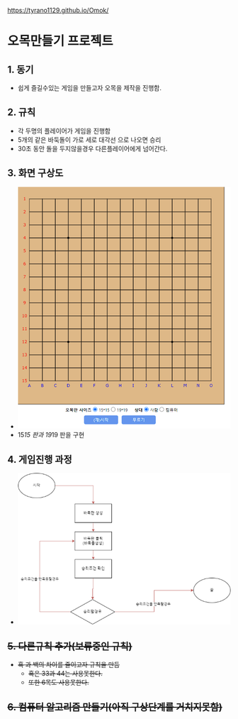 https://tyrano1129.github.io/Omok/

# 오목만들기 프로젝트

## 1. 동기
  + 쉽게 즐길수있는 게임을 만들고자 오목을 제작을 진행함.
## 2. 규칙
  + 각 두명의 플레이어가 게임을 진행함
  + 5개의 같은 바둑돌이 가로 세로 대각선 으로 나오면 승리
  + 30초 동안 돌을 두지않을경우 다른플레이어에게 넘어간다.
## 3. 화면 구상도
  + ![화면 구상도](https://github.com/Tyrano1129/Omok/blob/main/%ED%99%94%EB%A9%B4%20%EC%BA%A1%EC%B2%98%202024-01-25%20094335.png)
  + 15*15 판과 19*19 판을 구현
## 4. 게임진행 과정
  + ![진행 과정](https://github.com/Tyrano1129/Omok/blob/main/%EC%A7%84%ED%96%89%EA%B3%BC%EC%A0%95.drawio.png)
## ~~5. 다른규칙 추가(보류중인 규칙)~~
  + ~~흑 과 백의 차이를 줄이고자 규칙을 만듬~~
    * ~~흑은 33과 44는 사용못한다.~~
    * ~~또한 6목도 사용못한다.~~
## ~~6. 컴퓨터 알고리즘 만들기(아직 구상단계를 거치지못함)~~
